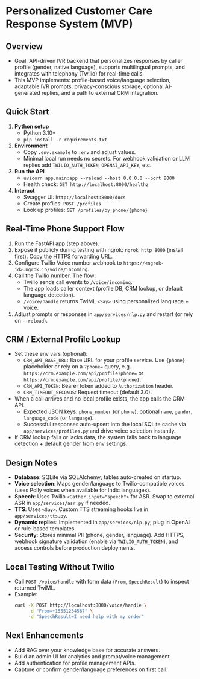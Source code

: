﻿# Personalized Customer Care Response System (MVP)

## Overview
- Goal: API-driven IVR backend that personalizes responses by caller profile (gender, native language), supports multilingual prompts, and integrates with telephony (Twilio) for real-time calls.
- This MVP implements: profile-based voice/language selection, adaptable IVR prompts, privacy-conscious storage, optional AI-generated replies, and a path to external CRM integration.

## Quick Start
1. **Python setup**
   - Python 3.10+
   - `pip install -r requirements.txt`
2. **Environment**
   - Copy `.env.example` to `.env` and adjust values.
   - Minimal local run needs no secrets. For webhook validation or LLM replies add `TWILIO_AUTH_TOKEN`, `OPENAI_API_KEY`, etc.
3. **Run the API**
   - `uvicorn app.main:app --reload --host 0.0.0.0 --port 8000`
   - Health check: `GET http://localhost:8000/healthz`
4. **Interact**
   - Swagger UI: `http://localhost:8000/docs`
   - Create profiles: `POST /profiles`
   - Look up profiles: `GET /profiles/by_phone/{phone}`

## Real-Time Phone Support Flow
1. Run the FastAPI app (step above).
2. Expose it publicly during testing with ngrok: `ngrok http 8000` (install first). Copy the HTTPS forwarding URL.
3. Configure Twilio Voice number webhook to `https://<ngrok-id>.ngrok.io/voice/incoming`.
4. Call the Twilio number. The flow:
   - Twilio sends call events to `/voice/incoming`.
   - The app loads caller context (profile DB, CRM lookup, or default language detection).
   - `/voice/handle` returns TwiML `<Say>` using personalized language + voice.
5. Adjust prompts or responses in `app/services/nlp.py` and restart (or rely on `--reload`).

## CRM / External Profile Lookup
- Set these env vars (optional):
  - `CRM_API_BASE_URL`: Base URL for your profile service. Use `{phone}` placeholder or rely on a `?phone=` query, e.g. `https://crm.example.com/api/profile?phone=` or `https://crm.example.com/api/profile/{phone}`.
  - `CRM_API_TOKEN`: Bearer token added to `Authorization` header.
  - `CRM_TIMEOUT_SECONDS`: Request timeout (default 3.0).
- When a call arrives and no local profile exists, the app calls the CRM API.
  - Expected JSON keys: `phone_number` (or `phone`), optional `name`, `gender`, `language_code` (or `language`).
  - Successful responses auto-upsert into the local SQLite cache via `app/services/profiles.py` and drive voice selection instantly.
- If CRM lookup fails or lacks data, the system falls back to language detection + default gender from env settings.

## Design Notes
- **Database**: SQLite via SQLAlchemy; tables auto-created on startup.
- **Voice selection**: Maps gender/language to Twilio-compatible voices (uses Polly voices when available for Indic languages).
- **Speech**: Uses Twilio `<Gather input="speech">` for ASR. Swap to external ASR in `app/services/asr.py` if needed.
- **TTS**: Uses `<Say>`. Custom TTS streaming hooks live in `app/services/tts.py`.
- **Dynamic replies**: Implemented in `app/services/nlp.py`; plug in OpenAI or rule-based templates.
- **Security**: Stores minimal PII (phone, gender, language). Add HTTPS, webhook signature validation (enable via `TWILIO_AUTH_TOKEN`), and access controls before production deployments.

## Local Testing Without Twilio
- Call `POST /voice/handle` with form data (`From`, `SpeechResult`) to inspect returned TwiML.
- Example:
  ```bash
  curl -X POST http://localhost:8000/voice/handle \
       -d "From=+15551234567" \
       -d "SpeechResult=I need help with my order"
  ```

## Next Enhancements
- Add RAG over your knowledge base for accurate answers.
- Build an admin UI for analytics and prompt/voice management.
- Add authentication for profile management APIs.
- Capture or confirm gender/language preferences on first call.
